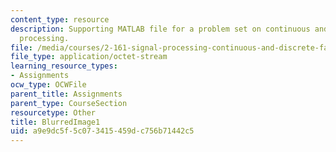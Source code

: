 ```yaml
---
content_type: resource
description: Supporting MATLAB file for a problem set on continuous and discrete signal
  processing.
file: /media/courses/2-161-signal-processing-continuous-and-discrete-fall-2008/a9e9dc5f5c073415459dc756b71442c5_BlurredImage1.mat
file_type: application/octet-stream
learning_resource_types:
- Assignments
ocw_type: OCWFile
parent_title: Assignments
parent_type: CourseSection
resourcetype: Other
title: BlurredImage1
uid: a9e9dc5f-5c07-3415-459d-c756b71442c5
---
```

